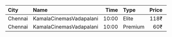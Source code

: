 | City    | Name                    |  Time | Type    | Price | Capacity | Booked |
| :------ | :---------------------- | ----: | :------ | ----: | -------: | -----: |
| Chennai | KamalaCinemasVadapalani | 10:00 | Elite   |  118₹ |      294 |    100 |
| Chennai | KamalaCinemasVadapalani | 10:00 | Premium |   60₹ |        5 |      1 |